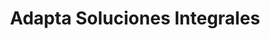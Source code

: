 ---
title: "Adapta Soluciones Integrales"
url: /chantada/adapta-soluciones-integrales/
shop: ordenador
---
